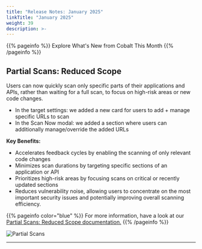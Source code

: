 ```yaml
---
title: "Release Notes: January 2025"
linkTitle: "January 2025"
weight: 39
description: >-
---
```


{{% pageinfo %}} 
Explore What's New from Cobalt This Month
{{% /pageinfo %}}


## Partial Scans: Reduced Scope

Users can now quickly scan only specific parts of their applications and APIs, rather than waiting for a full scan, to focus on high-risk areas or new code changes.

- In the target settings: we added a new card for users to add + manage specific URLs to scan
- In the Scan Now modal: we added a section where users can additionally manage/override the added URLs

<strong>Key Benefits:</strong>

- Accelerates feedback cycles by enabling the scanning of only relevant code changes
- Minimizes scan durations by targeting specific sections of an application or API
- Prioritizes high-risk areas by focusing scans on critical or recently updated sections
- Reduces vulnerability noise, allowing users to concentrate on the most important security issues and potentially improving overall scanning efficiency.

{{% pageinfo color="blue" %}}
For more information, have a look at our [Partial Scans: Reduced Scope documentation.](https://docs.cobalt.io/platform-deep-dive/scans/reduced-scope/)
{{% /pageinfo %}}

![Partial Scans](/release-notes/partial-scans.png "Partial Scans")

---

